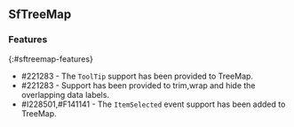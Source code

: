 ## SfTreeMap

### Features
{:#sftreemap-features}

* \#221283 - The `ToolTip` support has been provided to TreeMap.
* \#221283 - Support has been provided to trim,wrap and hide the overlapping data labels.
* \#I228501,\#F141141 - The `ItemSelected` event support has been added to TreeMap. 
